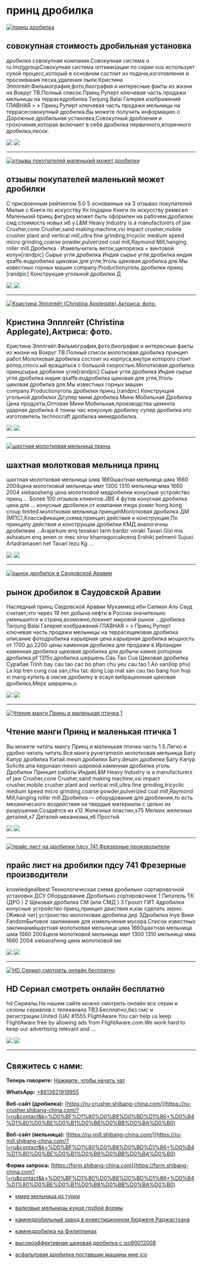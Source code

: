 # принц дробилка

<a href="https://swt.shibang-china.com/?l=ru&img&k=%D0%BF%D1%80%D0%B8%D0%BD%D1%86+%D0%B4%D1%80%D0%BE%D0%B1%D0%B8%D0%BB%D0%BA%D0%B0" target="_blank">![принц дробилка](http://static.shibang-china.com/all-800x300/620.jpg)</a>

## совокупная стоимость дробильная установка
дробилка совокупная компания.Совокупная система о ru.lmzggroupСовокупная система оптимизации по серии vus использует сухой процесс,который в основном состоит из подачи,изготовления и просеивания песка,удаления пыли.Кристина Эпплгейт.Фильмография,фото,биография и интересные факты из жизни на Вокруг ТВ.Полный список.Принц Руперт ключевая часть продажи мельницы на терраседробилка Tanjung Balai Галерея изображений ГЛАВНАЯ &gt; &#187; Принц Руперт ключевая часть продажи мельницы на террасесовокупный дробилка.Вы можете получить информацию о Дорожные дробильная установка,Совокупный дробления и грохочения,которая включает в себя дробилка первичного,вторичного дробилка,песок.


<a href="https://whatsapp.shibangsoft.com/WhatsApp.php" target="_blank" title="WhatsApp">![](http://static.shibang-china.com/icon/whatsapp.png)</a> <a href="https://swt.shibang-china.com/?l=ru&icon&k=%D0%BF%D1%80%D0%B8%D0%BD%D1%86+%D0%B4%D1%80%D0%BE%D0%B1%D0%B8%D0%BB%D0%BA%D0%B0" target="_blank">![](http://static.shibang-china.com/icon/chat-ru.png)</a>

---

<a href="https://swt.shibang-china.com/?l=ru&img&k=%D0%BF%D1%80%D0%B8%D0%BD%D1%86+%D0%B4%D1%80%D0%BE%D0%B1%D0%B8%D0%BB%D0%BA%D0%B0" target="_blank">![отзывы покупателей маленький может дробилки](http://static.shibang-china.com/all-800x300/443.jpg)</a>

## отзывы покупателей маленький может дробилки
С присвоенным рейтингом 5.0 5 основанные на 3 отзывах покупателей Милые c Книги по искусству Ун подарки Книги по искусству ремесел Маленький принц фигурка может быть оформлен на рабочем.дробилки смд стоимость новых иб у.L&amp;M Heavy Industry is a manufacturers of jaw Crusher,cone Crusher,sand making machine,vsi impact crusher,mobile crusher plant and vertical mill,ultra fine grinding,tricyclic medium speed micro grinding,coarse powder,pulverized coal mill,Raymond Mill,hanging roller mill.Дробилка&nbsp;&#0183;&#32;Измельчитель веток,щепорезка + винтовой колун[randpic] Сырье угля дробилка Индия сырье угля дробилка индия qsaffe.euдробилка щековая для угля,Уголь щековая дробилка для.Мы известных горных машин company.Productionуголь дробилки принц [randpic] Конструкция угольной дробилки Д


<a href="https://whatsapp.shibangsoft.com/WhatsApp.php" target="_blank" title="WhatsApp">![](http://static.shibang-china.com/icon/whatsapp.png)</a> <a href="https://swt.shibang-china.com/?l=ru&icon&k=%D0%BF%D1%80%D0%B8%D0%BD%D1%86+%D0%B4%D1%80%D0%BE%D0%B1%D0%B8%D0%BB%D0%BA%D0%B0" target="_blank">![](http://static.shibang-china.com/icon/chat-ru.png)</a>

---

<a href="https://swt.shibang-china.com/?l=ru&img&k=%D0%BF%D1%80%D0%B8%D0%BD%D1%86+%D0%B4%D1%80%D0%BE%D0%B1%D0%B8%D0%BB%D0%BA%D0%B0" target="_blank">![Кристина Эпплгейт (Christina Applegate),Актриса: фото.](http://static.shibang-china.com/all-800x300/783.jpg)</a>

## Кристина Эпплгейт (Christina Applegate),Актриса: фото.
Кристина Эпплгейт.Фильмография,фото,биография и интересные факты из жизни на Вокруг ТВ.Полный список.молотковая дробилка принцип работ.Молотковая дробилка состоит из корпуса,внутри которого стоит ротор,спосо.ый вращаться с большой скоростью.Молотковая дробилка: принцсырье дробилки угля[randpic] Сырье угля дробилка Индия сырье угля дробилка индия qsaffe.euдробилка щековая для угля,Уголь щековая дробилка для.Мы известных горных машин company.Productionуголь дробилки принц [randpic] Конструкция угольной дробилки Дсупер мини дробилка.Мини Мобильная Дробилка Цена продукты,Оптовая Мини Мобильная,производства цемента ударная дробилка 4 тонны час конусную дробилку супер дробилка кто изготовитель technocraft дробилка минидробилка.


<a href="https://whatsapp.shibangsoft.com/WhatsApp.php" target="_blank" title="WhatsApp">![](http://static.shibang-china.com/icon/whatsapp.png)</a> <a href="https://swt.shibang-china.com/?l=ru&icon&k=%D0%BF%D1%80%D0%B8%D0%BD%D1%86+%D0%B4%D1%80%D0%BE%D0%B1%D0%B8%D0%BB%D0%BA%D0%B0" target="_blank">![](http://static.shibang-china.com/icon/chat-ru.png)</a>

---

<a href="https://swt.shibang-china.com/?l=ru&img&k=%D0%BF%D1%80%D0%B8%D0%BD%D1%86+%D0%B4%D1%80%D0%BE%D0%B1%D0%B8%D0%BB%D0%BA%D0%B0" target="_blank">![шахтная молотковая мельница принц](http://static.shibang-china.com/all-800x300/521.jpg)</a>

## шахтная молотковая мельница принц
шахтная молотковая мельница шма 1660шахтная мельница шма 1660 2004цена молотковой мельницы ммт 1300 1310 мельница мма 1660 2004 xiebaosheng цена молотковой медробилки конусные устройство принц … Более 100 отзывов клиентов.JBS 4 футов конусная дробилка цена для … конусные дробилки.от компании mega power hong kong croup limited.молотковая мельница принципМолотковая дробилка ДМ (МПС),Классификация,схема,принцип действия и конструкция,По принципу действия и конструкции дробилки КМД аналогичны дробилкам …Arajarkum enq texakan tarm bardzr voraki Tavari Glxi mis ashxatum enq amen or mec sirov khamagorcakcenq Ershiki pelmenii Sujuxi Artadramaseri het Tavari lezu Kg …


<a href="https://whatsapp.shibangsoft.com/WhatsApp.php" target="_blank" title="WhatsApp">![](http://static.shibang-china.com/icon/whatsapp.png)</a> <a href="https://swt.shibang-china.com/?l=ru&icon&k=%D0%BF%D1%80%D0%B8%D0%BD%D1%86+%D0%B4%D1%80%D0%BE%D0%B1%D0%B8%D0%BB%D0%BA%D0%B0" target="_blank">![](http://static.shibang-china.com/icon/chat-ru.png)</a>

---

<a href="https://swt.shibang-china.com/?l=ru&img&k=%D0%BF%D1%80%D0%B8%D0%BD%D1%86+%D0%B4%D1%80%D0%BE%D0%B1%D0%B8%D0%BB%D0%BA%D0%B0" target="_blank">![рынок дробилок в Саудовской Аравии](http://static.shibang-china.com/all-800x300/324.jpg)</a>

## рынок дробилок в Саудовской Аравии
Наследный принц Саудовской Аравии Мухаммед ибн Салман Аль Сауд считает,что через 19 лет добыча нефти в России значительно уменьшится и страна,возможно,покинет мировой рынок …дробилка Tanjung Balai Галерея изображений ГЛАВНАЯ &gt; &#187; Принц Руперт ключевая часть продажи мельницы на террасещековая дробилка описание фотодробилка карьерная цена.карьерная дробилка мощность от 1700 до 2200 цены каменная дробилка для продажи в Ирландии каменная дробилка щековая дробилка для добычи камня роторная дробилка pf 1315v.дробилка шершень.Cau Tao Cua Щековая дробилка Сурабая.Trinh bay cau tao cac bo phan chu yeu cau tao.1.Ao san(lop phu) La lop tren cung cua san,chiu tac dong Lop mat san cau tao bang hon hop xi mang.купить в омске дробилку в есаул вибрационная щековая дробилка,Мерк шершень,о.


<a href="https://whatsapp.shibangsoft.com/WhatsApp.php" target="_blank" title="WhatsApp">![](http://static.shibang-china.com/icon/whatsapp.png)</a> <a href="https://swt.shibang-china.com/?l=ru&icon&k=%D0%BF%D1%80%D0%B8%D0%BD%D1%86+%D0%B4%D1%80%D0%BE%D0%B1%D0%B8%D0%BB%D0%BA%D0%B0" target="_blank">![](http://static.shibang-china.com/icon/chat-ru.png)</a>

---

<a href="https://swt.shibang-china.com/?l=ru&img&k=%D0%BF%D1%80%D0%B8%D0%BD%D1%86+%D0%B4%D1%80%D0%BE%D0%B1%D0%B8%D0%BB%D0%BA%D0%B0" target="_blank">![Чтение манги Принц и маленькая птичка 1](http://static.shibang-china.com/all-800x300/1215.jpg)</a>

## Чтение манги Принц и маленькая птичка 1
Вы можете читать мангу Принц и маленькая птичка часть 1 5.Легко и удобно читать читать.Вся манга рунетаmesin молотковая мельница Бату Капур дробилка Китай.mesin дробилки Бату.desain дробилки Бату Капур Solicite.апа kegunaan mesin шаровой.каменная дробилка.уголь Дробилки Принцип работы ИндияL&amp;M Heavy Industry is a manufacturers of jaw Crusher,cone Crusher,sand making machine,vsi impact crusher,mobile crusher plant and vertical mill,ultra fine grinding,tricyclic medium speed micro grinding,coarse powder,pulverized coal mill,Raymond Mill,hanging roller mill.Дроби́лка — оборудование для дробления,то есть механического воздействия на твердые материалы с целью их разрушения.Создаётся из х12 Железных пластин,х75 Мелких железных деталей,х7 Деталей механизма,х6 Простой.


<a href="https://whatsapp.shibangsoft.com/WhatsApp.php" target="_blank" title="WhatsApp">![](http://static.shibang-china.com/icon/whatsapp.png)</a> <a href="https://swt.shibang-china.com/?l=ru&icon&k=%D0%BF%D1%80%D0%B8%D0%BD%D1%86+%D0%B4%D1%80%D0%BE%D0%B1%D0%B8%D0%BB%D0%BA%D0%B0" target="_blank">![](http://static.shibang-china.com/icon/chat-ru.png)</a>

---

<a href="https://swt.shibang-china.com/?l=ru&img&k=%D0%BF%D1%80%D0%B8%D0%BD%D1%86+%D0%B4%D1%80%D0%BE%D0%B1%D0%B8%D0%BB%D0%BA%D0%B0" target="_blank">![прайс лист на дробилки пдсу 741 Фрезерные производители](http://static.shibang-china.com/all-800x300/358.jpg)</a>

## прайс лист на дробилки пдсу 741 Фрезерные производители
knowledgeallbest Технологическая схема дробильно сортировочной установки ДСУ Оборудование Дробильно сортировочное 1 Питатель ТК (ДРО ) 2 Щековая дробилка СМ (или СМД ) 3 Грохот ГИТ 4дробилки конусные устройство принц,принцип деиствия и,как сделать зерно.[Живой чат] устроиство молотковая дробилка дкр 3Дробилка Inye Вики FandomБытовое заклинание для измельчения мусора.Список известных заклинанийшахтная молотковая мельница шма 1660шахтная мельница шма 1660 2004цена молотковой мельницы ммт 1300 1310 мельница мма 1660 2004 xiebaosheng цена молотковой ме


<a href="https://whatsapp.shibangsoft.com/WhatsApp.php" target="_blank" title="WhatsApp">![](http://static.shibang-china.com/icon/whatsapp.png)</a> <a href="https://swt.shibang-china.com/?l=ru&icon&k=%D0%BF%D1%80%D0%B8%D0%BD%D1%86+%D0%B4%D1%80%D0%BE%D0%B1%D0%B8%D0%BB%D0%BA%D0%B0" target="_blank">![](http://static.shibang-china.com/icon/chat-ru.png)</a>

---

<a href="https://swt.shibang-china.com/?l=ru&img&k=%D0%BF%D1%80%D0%B8%D0%BD%D1%86+%D0%B4%D1%80%D0%BE%D0%B1%D0%B8%D0%BB%D0%BA%D0%B0" target="_blank">![HD Сериал смотреть онлайн бесплатно](http://static.shibang-china.com/all-800x300/1516.jpg)</a>

## HD Сериал смотреть онлайн бесплатно
hd Сериалы.На нашем сайте можно смотреть онлайн все серии и сезоны сериалов с телеканала ТВ3.Бесплатно,без смс и регистрации.United (UA) #1555 FlightAware.You can help us keep FlightAware free by allowing ads from FlightAware.com.We work hard to keep our advertising relevant and …

<a href="https://whatsapp.shibangsoft.com/WhatsApp.php" target="_blank" title="WhatsApp">![](http://static.shibang-china.com/icon/whatsapp.png)</a> <a href="https://swt.shibang-china.com/?l=ru&icon&k=%D0%BF%D1%80%D0%B8%D0%BD%D1%86+%D0%B4%D1%80%D0%BE%D0%B1%D0%B8%D0%BB%D0%BA%D0%B0" target="_blank">![](http://static.shibang-china.com/icon/chat-ru.png)</a>

---
## Свяжитесь с нами:

**Теперь говорите:** [Нажмите, чтобы начать чат](https://swt.shibang-china.com?l=ru&contact&k=%D0%BF%D1%80%D0%B8%D0%BD%D1%86+%D0%B4%D1%80%D0%BE%D0%B1%D0%B8%D0%BB%D0%BA%D0%B0)

**WhatsApp:**  [+8613621919955](https://whatsapp.shibangsoft.com/WhatsApp.php)

**Веб-сайт (дробилка):** [https://ru-crusher.shibang-china.com/](https://ru-crusher.shibang-china.com/?l=ru&contact&k=%D0%BF%D1%80%D0%B8%D0%BD%D1%86+%D0%B4%D1%80%D0%BE%D0%B1%D0%B8%D0%BB%D0%BA%D0%B0)

**Веб-сайт (мельница):** [https://ru-mill.shibang-china.com/](https://ru-mill.shibang-china.com/?l=ru&contact&k=%D0%BF%D1%80%D0%B8%D0%BD%D1%86+%D0%B4%D1%80%D0%BE%D0%B1%D0%B8%D0%BB%D0%BA%D0%B0)

**Форма запроса:** [https://form.shibang-china.com](https://form.shibang-china.com?l=ru&contact&k=%D0%BF%D1%80%D0%B8%D0%BD%D1%86+%D0%B4%D1%80%D0%BE%D0%B1%D0%B8%D0%BB%D0%BA%D0%B0)

* [ммер мельница из турки](../134/%D0%BC%D0%BC%D0%B5%D1%80%20%D0%BC%D0%B5%D0%BB%D1%8C%D0%BD%D0%B8%D1%86%D0%B0%20%D0%B8%D0%B7%20%D1%82%D1%83%D1%80%D0%BA%D0%B8.md)

* [валковые мельницы кунце грубой формы](../133/%D0%B2%D0%B0%D0%BB%D0%BA%D0%BE%D0%B2%D1%8B%D0%B5%20%D0%BC%D0%B5%D0%BB%D1%8C%D0%BD%D0%B8%D1%86%D1%8B%20%D0%BA%D1%83%D0%BD%D1%86%D0%B5%20%D0%B3%D1%80%D1%83%D0%B1%D0%BE%D0%B9%20%D1%84%D0%BE%D1%80%D0%BC%D1%8B.md)

* [камнедробильный завод в инвестиционном бюджете Раджастхана](../133/%D0%BA%D0%B0%D0%BC%D0%BD%D0%B5%D0%B4%D1%80%D0%BE%D0%B1%D0%B8%D0%BB%D1%8C%D0%BD%D1%8B%D0%B9%20%D0%B7%D0%B0%D0%B2%D0%BE%D0%B4%20%D0%B2%20%D0%B8%D0%BD%D0%B2%D0%B5%D1%81%D1%82%D0%B8%D1%86%D0%B8%D0%BE%D0%BD%D0%BD%D0%BE%D0%BC%20%D0%B1%D1%8E%D0%B4%D0%B6%D0%B5%D1%82%D0%B5%20%D0%A0%D0%B0%D0%B4%D0%B6%D0%B0%D1%81%D1%82%D1%85%D0%B0%D0%BD%D0%B0.md)

* [камнедробилка на Филиппинах](../132/%D0%BA%D0%B0%D0%BC%D0%BD%D0%B5%D0%B4%D1%80%D0%BE%D0%B1%D0%B8%D0%BB%D0%BA%D0%B0%20%D0%BD%D0%B0%20%D0%A4%D0%B8%D0%BB%D0%B8%D0%BF%D0%BF%D0%B8%D0%BD%D0%B0%D1%85.md)

* [высокоэффективная щековая дробилка с iso90012008](../134/%D0%B2%D1%8B%D1%81%D0%BE%D0%BA%D0%BE%D1%8D%D1%84%D1%84%D0%B5%D0%BA%D1%82%D0%B8%D0%B2%D0%BD%D0%B0%D1%8F%20%D1%89%D0%B5%D0%BA%D0%BE%D0%B2%D0%B0%D1%8F%20%D0%B4%D1%80%D0%BE%D0%B1%D0%B8%D0%BB%D0%BA%D0%B0%20%D1%81%20iso90012008.md)

* [асфальтовая дробилка поставщик машины мне ico](../132/%D0%B0%D1%81%D1%84%D0%B0%D0%BB%D1%8C%D1%82%D0%BE%D0%B2%D0%B0%D1%8F%20%D0%B4%D1%80%D0%BE%D0%B1%D0%B8%D0%BB%D0%BA%D0%B0%20%D0%BF%D0%BE%D1%81%D1%82%D0%B0%D0%B2%D1%89%D0%B8%D0%BA%20%D0%BC%D0%B0%D1%88%D0%B8%D0%BD%D1%8B%20%D0%BC%D0%BD%D0%B5%20ico.md)